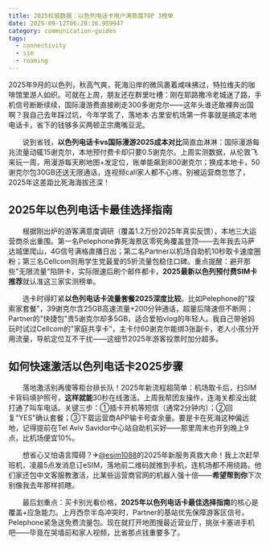 ```yaml
---
title: 2025权威数据：以色列电话卡用户满意度TOP 3榜单
date: 2025-09-12T06:28:16.959947
category: communication-guides
tags:
  - connectivity
  - sim
  - roaming
---
```


2025年9月的以色列，秋高气爽，死海沿岸的微风裹着咸味拂过，特拉维夫的咖啡馆里游人如织。可就在上周，朋友还在群里吐槽：刚在耶路撒冷老城迷了路，手机信号断断续续，国际漫游费直接刷走300多谢克尔——这年头谁还敢裸奔出国啊？我自己去年踩过坑，今年学乖了，落地本·古里安机场第一件事就是搞定本地电话卡，省下的钱够多买两顿正宗鹰嘴豆泥。  

　　说到省钱，**以色列电话卡vs国际漫游2025成本对比**简直血淋淋：国际漫游每兆流量动辄15谢克尔，本地预付费卡却只要0.5谢克尔。上周实测数据，从伦敦飞来玩一周，用漫游每天刷地图+发定位，账单能飙到800谢克尔；换成本地卡，50谢克尔包30GB还送无限通话，连视频call家人都不心疼。别被运营商忽悠了，2025年这差距比死海海拔还深！  

## 2025年以色列电话卡最佳选择指南  
　　根据刚出炉的游客满意度调研（覆盖1.2万份2025年真实反馈），本地三大运营商杀出重围。第一名Pelephone靠死海景区零死角覆盖登顶——去年我去马萨达城堡爬山，4G信号满格直播日出；第二名Partner以机场自助机10秒取卡速度圈粉；第三名Cellcom则用学生党最爱的5折流量包稳住口碑。重点提醒：避开那些"无限流量"陷阱卡，实际限速后刷个邮件都卡，**2025最新以色列预付费SIM卡推荐**就认准这三家实测榜单。  

　　选卡时得盯紧**以色列电话卡流量套餐2025深度比较**。比如Pelephone的"探索家套餐"，39谢克尔含25GB高速流量+200分钟通话，超量后降速但不断网；Partner的"快捷包"贵5谢克尔却多5GB，适合爱拍vlog的年轻人。我自己带爸妈玩时试过Cellcom的"家庭共享卡"，主卡付60谢克尔能绑3张副卡，老人小孩分开用流量，导航定位互不干扰——这细节2025年游客投票时加分超多。  

## 如何快速激活以色列电话卡2025步骤  
　　落地激活别再傻等柜台排长队！2025年新流程超简单：机场取卡后，扫SIM卡背码填护照号，**这样就能**30秒在线激活。上周我帮团友操作，连海关都没出就打通了叫车电话。关键三步：①插卡开机等短信（通常2分钟内）；②回复"YES"确认套餐；③下载运营商APP输卡号查余量。要是卡在死海这种偏远地，记得提前在Tel Aviv Savidor中心站自助机买好——那里周末也开到晚上9点，比机场便宜10%。  

　　想省心又怕语言障碍？✈[@esim1088](https://t.me/s/esim1088)的2025年新服务真救大命！我上次赶早班机，凌晨5点发消息订eSIM，落地前二维码就推到手机，连机场都不用绕路。他们家还包中文客服教激活，比某些运营商官网的机器人强十倍——**希望帮到你**下次别像我去年那样抓瞎。  

　　最后划重点：买卡别光看价格，**2025年以色列电话卡最佳选择指南**的核心是覆盖+应急能力。上月西奈半岛冲突时，Partner的基站优先保障游客区信号，Pelephone紧急送免费流量包。现在就打开地图搜最近营业厅，挑张卡塞进手机吧——毕竟在哭墙前和家人视频，比省那点钱重要多了。